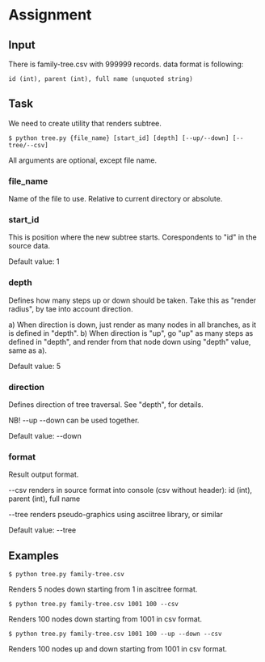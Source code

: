 
# Assignment

## Input

There is family-tree.csv with 999999 records.
data format is following:

`id (int), parent (int), full name (unquoted string)`

## Task

We need to create utility that renders subtree.

`$ python tree.py {file_name} [start_id] [depth] [--up/--down] [--tree/--csv]`

All arguments are optional, except file name.

### file_name
Name of the file to use. Relative to current directory or absolute.

### start_id
This is position where the new subtree starts.
Corespondents to "id" in the source data.

Default value: 1

### depth
Defines how many steps up or down should be taken.
Take this as "render radius", by tae into account direction.

a) When direction is down, just render as many nodes in all branches,
as it is defined in "depth".
b) When direction is "up", go "up" as many steps as defined in "depth",
and render from that node down using "depth" value, same as a).

Default value: 5    

### direction
Defines direction of tree traversal. See "depth", for details.

NB! --up --down can be used together. 

Default value: --down

### format
Result output format.

--csv renders in source format into console (csv without header):
id (int), parent (int), full name

--tree renders pseudo-graphics using asciitree library, or similar

Default value: --tree 

## Examples

`$ python tree.py family-tree.csv`

Renders 5 nodes down starting from 1 in ascitree format.

`$ python tree.py family-tree.csv 1001 100 --csv`

Renders 100 nodes down starting from 1001 in csv format.

`$ python tree.py family-tree.csv 1001 100 --up --down --csv`

Renders 100 nodes up and down starting from 1001 in csv format.
 
